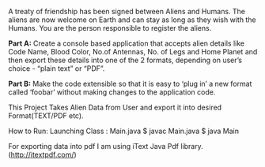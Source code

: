A treaty of friendship has been signed between Aliens and Humans. The aliens are now welcome on Earth and can stay as long as they wish with the Humans. You are the person responsible to register the aliens. 

<strong>Part A:</strong> Create a console based application that accepts alien details like Code Name, Blood Color, No.of Antennas, No. of Legs and Home Planet and then export these details into one of the 2 formats, depending on user’s choice - “plain text” or “PDF”.

<strong>Part B:</strong> Make the code extensible so that it is easy to ‘plug in’ a new format called ‘foobar’ without making changes to the application code.


This Project Takes Alien Data from User and export it into desired Format(TEXT/PDF etc).

How to Run:
Launching Class : Main.java
$ javac Main.java
$ java Main


For exporting data into pdf I am using iText Java Pdf library. (http://itextpdf.com/)
